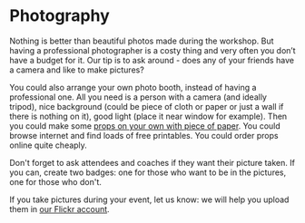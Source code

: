 # Photography

Nothing is better than beautiful photos made during the workshop. But having a professional photographer is a costy thing and very often you don’t have a budget for it. Our tip is to ask around - does any of your friends have a camera and like to make pictures?

You could also arrange your own photo booth, instead of having a professional one. All you need is a person with a camera (and ideally tripod), nice background (could be piece of cloth or paper or just a wall if there is nothing on it), good light (place it near window for example). Then you could make some [props on your own with piece of paper](https://www.flickr.com/photos/djangogirls/16801129968/in/album-72157651606478126/). You could browse internet and find loads of free printables. You could order props online quite cheaply. 

Don't forget to ask attendees and coaches if they want their picture taken. If you can, create two badges: one for those who want to be in the pictures, one for those who don't.

If you take pictures during your event, let us know: we will help you upload them in [our Flickr account](https://www.flickr.com/photos/djangogirls/albums).